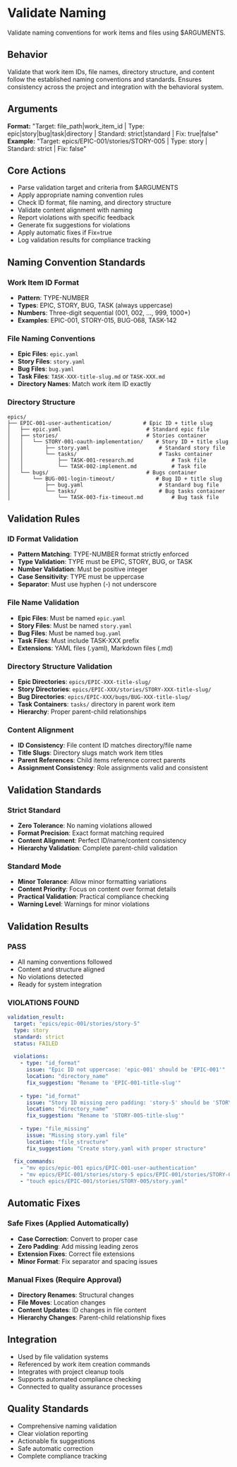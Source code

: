 # Validate Naming

Validate naming conventions for work items and files using $ARGUMENTS.

## Behavior
Validate that work item IDs, file names, directory structure, and content
follow the established naming conventions and standards. Ensures consistency
across the project and integration with the behavioral system.

## Arguments
**Format:** "Target: file_path|work_item_id | Type: epic|story|bug|task|directory | Standard: strict|standard | Fix: true|false"
**Example:** "Target: epics/EPIC-001/stories/STORY-005 | Type: story | Standard: strict | Fix: false"

## Core Actions
- Parse validation target and criteria from $ARGUMENTS
- Apply appropriate naming convention rules
- Check ID format, file naming, and directory structure
- Validate content alignment with naming
- Report violations with specific feedback
- Generate fix suggestions for violations
- Apply automatic fixes if Fix=true
- Log validation results for compliance tracking

## Naming Convention Standards

### Work Item ID Format
- **Pattern**: TYPE-NUMBER
- **Types**: EPIC, STORY, BUG, TASK (always uppercase)
- **Numbers**: Three-digit sequential (001, 002, ..., 999, 1000+)
- **Examples**: EPIC-001, STORY-015, BUG-068, TASK-142

### File Naming Conventions
- **Epic Files**: `epic.yaml`
- **Story Files**: `story.yaml`
- **Bug Files**: `bug.yaml`
- **Task Files**: `TASK-XXX-title-slug.md` or `TASK-XXX.md`
- **Directory Names**: Match work item ID exactly

### Directory Structure
```
epics/
├── EPIC-001-user-authentication/          # Epic ID + title slug
│   ├── epic.yaml                           # Standard epic file
│   ├── stories/                            # Stories container
│   │   └── STORY-001-oauth-implementation/    # Story ID + title slug
│   │       ├── story.yaml                      # Standard story file
│   │       └── tasks/                          # Tasks container
│   │           ├── TASK-001-research.md            # Task file
│   │           └── TASK-002-implement.md           # Task file
│   └── bugs/                               # Bugs container
│       └── BUG-001-login-timeout/             # Bug ID + title slug
│           ├── bug.yaml                        # Standard bug file
│           └── tasks/                          # Bug tasks container
│               └── TASK-003-fix-timeout.md         # Bug task file
```

## Validation Rules

### ID Format Validation
- **Pattern Matching**: TYPE-NUMBER format strictly enforced
- **Type Validation**: TYPE must be EPIC, STORY, BUG, or TASK
- **Number Validation**: Must be positive integer
- **Case Sensitivity**: TYPE must be uppercase
- **Separator**: Must use hyphen (-) not underscore

### File Name Validation
- **Epic Files**: Must be named `epic.yaml`
- **Story Files**: Must be named `story.yaml`
- **Bug Files**: Must be named `bug.yaml`
- **Task Files**: Must include TASK-XXX prefix
- **Extensions**: YAML files (.yaml), Markdown files (.md)

### Directory Structure Validation
- **Epic Directories**: `epics/EPIC-XXX-title-slug/`
- **Story Directories**: `epics/EPIC-XXX/stories/STORY-XXX-title-slug/`
- **Bug Directories**: `epics/EPIC-XXX/bugs/BUG-XXX-title-slug/`
- **Task Containers**: `tasks/` directory in parent work item
- **Hierarchy**: Proper parent-child relationships

### Content Alignment
- **ID Consistency**: File content ID matches directory/file name
- **Title Slugs**: Directory slugs match work item titles
- **Parent References**: Child items reference correct parents
- **Assignment Consistency**: Role assignments valid and consistent

## Validation Standards

### Strict Standard
- **Zero Tolerance**: No naming violations allowed
- **Format Precision**: Exact format matching required
- **Content Alignment**: Perfect ID/name/content consistency
- **Hierarchy Validation**: Complete parent-child validation

### Standard Mode
- **Minor Tolerance**: Allow minor formatting variations
- **Content Priority**: Focus on content over format details
- **Practical Validation**: Practical compliance checking
- **Warning Level**: Warnings for minor violations

## Validation Results

### PASS
- All naming conventions followed
- Content and structure aligned
- No violations detected
- Ready for system integration

### VIOLATIONS FOUND
```yaml
validation_result:
  target: "epics/epic-001/stories/story-5"
  type: story
  standard: strict
  status: FAILED
  
  violations:
    - type: "id_format"
      issue: "Epic ID not uppercase: 'epic-001' should be 'EPIC-001'"
      location: "directory_name"
      fix_suggestion: "Rename to 'EPIC-001-title-slug'"
      
    - type: "id_format"
      issue: "Story ID missing zero padding: 'story-5' should be 'STORY-005'"
      location: "directory_name"
      fix_suggestion: "Rename to 'STORY-005-title-slug'"
      
    - type: "file_missing"
      issue: "Missing story.yaml file"
      location: "file_structure"
      fix_suggestion: "Create story.yaml with proper structure"
      
  fix_commands:
    - "mv epics/epic-001 epics/EPIC-001-user-authentication"
    - "mv epics/EPIC-001/stories/story-5 epics/EPIC-001/stories/STORY-005-oauth-login"
    - "touch epics/EPIC-001/stories/STORY-005/story.yaml"
```

## Automatic Fixes

### Safe Fixes (Applied Automatically)
- **Case Correction**: Convert to proper case
- **Zero Padding**: Add missing leading zeros
- **Extension Fixes**: Correct file extensions
- **Minor Format**: Fix separator and spacing issues

### Manual Fixes (Require Approval)
- **Directory Renames**: Structural changes
- **File Moves**: Location changes
- **Content Updates**: ID changes in file content
- **Hierarchy Changes**: Parent-child relationship fixes

## Integration
- Used by file validation systems
- Referenced by work item creation commands
- Integrates with project cleanup tools
- Supports automated compliance checking
- Connected to quality assurance processes

## Quality Standards
- Comprehensive naming validation
- Clear violation reporting
- Actionable fix suggestions
- Safe automatic correction
- Complete compliance tracking
